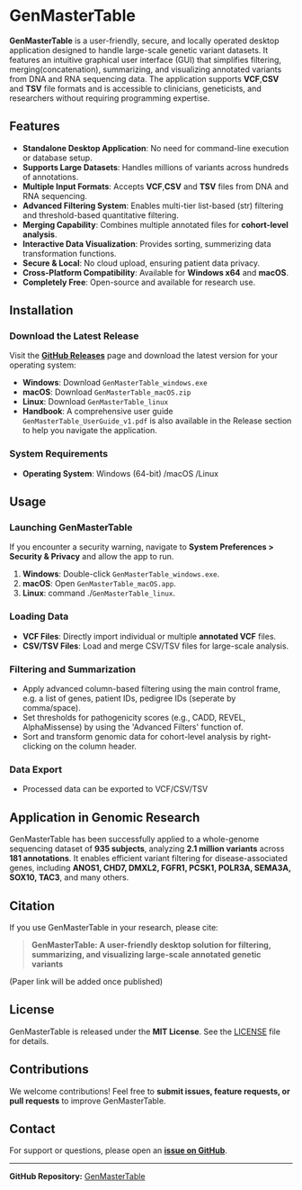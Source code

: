 # GenMasterTable


**GenMasterTable** is a user-friendly, secure, and locally operated desktop application designed to handle large-scale genetic variant datasets. It features an intuitive graphical user interface (GUI) that simplifies filtering, merging(concatenation), summarizing, and visualizing annotated variants from DNA and RNA sequencing data. The application supports **VCF**,**CSV** and **TSV** file formats and is accessible to clinicians, geneticists, and researchers without requiring programming expertise.

## Features

- **Standalone Desktop Application**: No need for command-line execution or database setup.
- **Supports Large Datasets**: Handles millions of variants across hundreds of annotations.
- **Multiple Input Formats**: Accepts **VCF**,**CSV** and **TSV**  files from DNA and RNA sequencing.
- **Advanced Filtering System**: Enables multi-tier list-based (str) filtering and threshold-based quantitative filtering.
- **Merging Capability**: Combines multiple annotated files for **cohort-level analysis**.
- **Interactive Data Visualization**: Provides sorting, summerizing data transformation functions.
- **Secure & Local**: No cloud upload, ensuring patient data privacy.
- **Cross-Platform Compatibility**: Available for **Windows x64** and **macOS**.
- **Completely Free**: Open-source and available for research use.

## Installation

### Download the Latest Release

Visit the **[GitHub Releases](https://github.com/strawberrybeijing/GenMasterTable/releases)** page and download the latest version for your operating system:

- **Windows**: Download `GenMasterTable_windows.exe`
- **macOS**: Download `GenMasterTable_macOS.zip`
- **Linux**: Download `GenMasterTable_linux`
- **Handbook**: A comprehensive user guide `GenMasterTable_UserGuide_v1.pdf` is also available in the Release section to help you navigate the application.

### System Requirements
- **Operating System**: Windows (64-bit) /macOS /Linux

## Usage

### Launching GenMasterTable
If you encounter a security warning, navigate to **System Preferences > Security & Privacy** and allow the app to run.
1. **Windows**: Double-click `GenMasterTable_windows.exe`.
2. **macOS**: Open `GenMasterTable_macOS.app`.
3. **Linux**: command ./`GenMasterTable_linux`.


### Loading Data
- **VCF Files**: Directly import individual or multiple **annotated VCF** files.
- **CSV/TSV Files**: Load and merge CSV/TSV files for large-scale analysis.

### Filtering and Summarization
- Apply advanced column-based filtering using the main control frame, e.g. a list of genes, patient IDs, pedigree IDs (seperate by comma/space).
- Set thresholds for pathogenicity scores (e.g., CADD, REVEL, AlphaMissense) by using the 'Advanced Filters' function of.
- Sort and transform genomic data for cohort-level analysis by right-clicking on the column header.

### Data Export
- Processed data can be exported to VCF/CSV/TSV

## Application in Genomic Research
GenMasterTable has been successfully applied to a whole-genome sequencing dataset of **935 subjects**, analyzing **2.1 million variants** across **181 annotations**. It enables efficient variant filtering for disease-associated genes, including **ANOS1, CHD7, DMXL2, FGFR1, PCSK1, POLR3A, SEMA3A, SOX10, TAC3**, and many others.

## Citation
If you use GenMasterTable in your research, please cite:

> **GenMasterTable: A user-friendly desktop solution for filtering, summarizing, and visualizing large-scale annotated genetic variants**

(Paper link will be added once published)

## License
GenMasterTable is released under the **MIT License**. See the [LICENSE](LICENSE) file for details.

## Contributions
We welcome contributions! Feel free to **submit issues, feature requests, or pull requests** to improve GenMasterTable.

## Contact
For support or questions, please open an **[issue on GitHub](https://github.com/strawberrybeijing/GenMasterTable/issues)**.

---
**GitHub Repository:** [GenMasterTable](https://github.com/strawberrybeijing/GenMasterTable)
